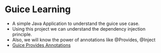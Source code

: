 # Guice Learning

* A simple Java Application to understand the guice use case.
* Using this project we can understand the dependency injection principle.
* Also, we will know the power of annotations like @Provides, @Inject
* [Guice Provides Annotations](https://www.tutorialspoint.com/guice/guice_provides_annotation.htm#)
